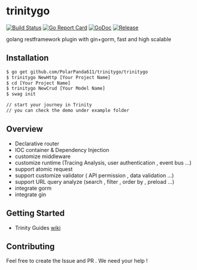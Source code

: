 # trinitygo

[![Build Status](https://api.travis-ci.org/PolarPanda611/trinitygo.svg)](https://travis-ci.org/PolarPanda611/trinitygo)
[![Go Report Card](https://goreportcard.com/badge/github.com/PolarPanda611/trinitygo)](https://goreportcard.com/report/github.com/PolarPanda611/trinitygo)
[![GoDoc](https://godoc.org/github.com/PolarPanda611/trinitygo?status.svg)](https://godoc.org/github.com/PolarPanda611/trinitygo)
[![Release](https://img.shields.io/github/release/PolarPanda611/trinitygo.svg?style=flat-square)](https://github.com/PolarPanda611/trinitygo/releases)

golang restframework plugin with gin+gorm, fast and high scalable    

## Installation

```bash
$ go get github.com/PolarPanda611/trinitygo/trinitygo
$ trinitygo NewHttp [Your Project Name]
$ cd [Your Project Name] 
$ trinitygo NewCrud [Your Model Name]
$ swag init

// start your journey in Trinity
// you can check the demo under example folder 
```

## Overview

* Declarative router
* IOC container & Dependency Injection
* customize middleware
* customize runtime (Tracing Analysis, user authentication , event bus ...)
* support atomic request 
* support customize validator ( API permission , data validation ...)
* support URL query analyze (search , filter , order by , preload ...)
* integrate gorm
* integrate gin

## Getting Started

* Trinity Guides [wiki](https://github.com/PolarPanda611/trinitygo/wiki)

## Contributing

Feel free to create the Issue and PR . We need your help !